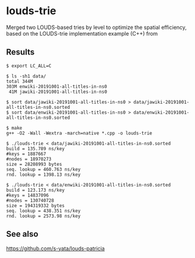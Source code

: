 # louds-trie

Merged two LOUDS-based tries by level to optimize the spatial efficiency, based on the LOUDS-trie implementation example (C++) from 

## Results

```
$ export LC_ALL=C

$ ls -sh1 data/
total 344M
303M enwiki-20191001-all-titles-in-ns0
 41M jawiki-20191001-all-titles-in-ns0

$ sort data/jawiki-20191001-all-titles-in-ns0 > data/jawiki-20191001-all-titles-in-ns0.sorted
$ sort data/enwiki-20191001-all-titles-in-ns0 > data/enwiki-20191001-all-titles-in-ns0.sorted

$ make
g++ -O2 -Wall -Wextra -march=native *.cpp -o louds-trie

$ ./louds-trie < data/jawiki-20191001-all-titles-in-ns0.sorted
build = 135.789 ns/key
#keys = 1887667
#nodes = 18970273
size = 28208993 bytes
seq. lookup = 460.763 ns/key
rnd. lookup = 1398.13 ns/key

$ ./louds-trie < data/enwiki-20191001-all-titles-in-ns0.sorted
build = 123.173 ns/key
#keys = 14837096
#nodes = 130740728
size = 194319332 bytes
seq. lookup = 438.351 ns/key
rnd. lookup = 2573.98 ns/key
```

## See also

https://github.com/s-yata/louds-patricia
